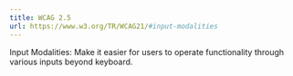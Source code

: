 ```yaml
---
title: WCAG 2.5
url: https://www.w3.org/TR/WCAG21/#input-modalities
---
```

Input Modalities: Make it easier for users to operate functionality through various inputs beyond keyboard.
